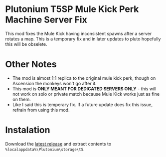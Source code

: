 # Plutonium T5SP Mule Kick Perk Machine Server Fix
This mod fixes the Mule Kick having inconsistent spawns after a server rotates a map. This is a temporary fix and in later updates to pluto hopefully this will be obselete.

# Other Notes
* The mod is almost 1:1 replica to the original mule kick perk, though on Ascension the monkeys won't go after it.
* This mod is **ONLY MEANT FOR DEDICATED SERVERS ONLY** - this will not work on solo or private match because Mule Kick works just as fine on them.
* Like I said this is temperary fix. If a future update does fix this issue, refrain from using this mod.

# Instalation
Download the [latest release](https://github.com/pistakilla/Plutonium-T5SP-Mule-Kick-Perk-Machine-Fix-For-Servers/download/1.0/mule_kick_fix.zip) and extract contents to `%localappdata%\Plutonium\storage\t5`.

